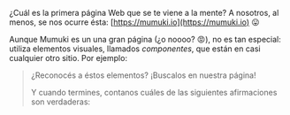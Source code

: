 ¿Cuál es la primera página Web que se te viene a la mente? A nosotros, al menos, se nos ocurre ésta: [https://mumuki.io](https://mumuki.io)  :stuck_out_tongue: 

Aunque Mumuki es un una gran página (¿o noooo? :rage:), no es tan especial: utiliza elementos visuales, llamados _componentes_, que están en casi cualquier otro sitio. Por ejemplo: 

<div class='mu-browser'
    data-url='https://mumuki.io'
    data-title='Mumuki - Aprender a programar'
    data-favicon='https://mumuki.io/logo-alt.png'
    data-srcdoc='
<h3>Un título</h3>

<p>
  Un párrafo
</p>

<ul>  
  <li>una lista</li>
  <li>con</li>
  <li>viñetas</li>
</ul>

<input type="button" class="btn btn-success" value="Un botón"></input>'>
</div>


> ¿Reconocés a éstos elementos? ¡Buscalos en nuestra página!
>
> Y cuando termines, contanos cuáles de las siguientes afirmaciones son verdaderas: 
> 